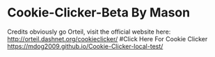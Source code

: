 # Cookie-Clicker-Beta By Mason
Credits obviously go Orteil, visit the official website here: http://orteil.dashnet.org/cookieclicker/
#Click Here For Cookie Clicker https://mdog2009.github.io/Cookie-Clicker-local-test/
